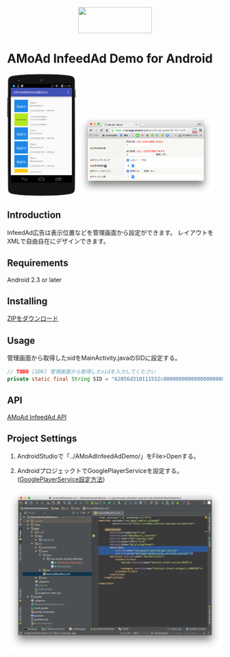 <div align="center">
<img width="172" height="61" src="http://www.amoad.com/images/logo.png">
</div>

# AMoAd InfeedAd Demo for Android

<img width="160" height="284" src="docs/res/ScreenShot01.png">
<img width="320" src="docs/res/ScreenShot02.png">

## Introduction

InfeedAd広告は表示位置などを管理画面から設定ができます。
レイアウトをXMLで自由自在にデザインできます。

## Requirements

Android 2.3 or later

## Installing

[ZIPをダウンロード](https://github.com/amoad/amoad-nativelist-android-sdk/archive/master.zip)

## Usage

管理画面から取得したsidをMainActivity.javaのSIDに設定する。

```java
// TODO [SDK] 管理画面から取得したsidを入力してください
private static final String SID = "62056d310111552c000000000000000000000000000000000000000000000000";
```

## API

[AMoAd InfeedAd API](https://cdn.rawgit.com/amoad/amoad-nativelist-android-sdk/master/docs/javadoc/index.html)

## Project Settings

1. AndroidStudioで「../AMoAdInfeedAdDemo/」をFile>Openする。

2. AndroidプロジェックトでGooglePlayerServiceを設定する。
   ([GooglePlayerService設定方法](https://developers.google.com/android/guides/setup#add_google_play_services_to_your_project))

<img width="640" src="docs/res/ScreenShot03.png">
